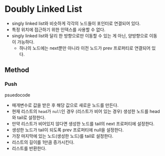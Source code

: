 # Doubly Linked List

- singly linked list와 비슷하게 각각의 노드들이 포인터로 연결되어 있다.
- 특정 위치에 접근하기 위한 인덱스를 사용할 수 없다.
- singly linked list와 달리 한 방향으로만 이동할 수 있는 게 아닌, 양방향으로 이동이 가능하다.
  - 하나의 노드에는 next뿐만 아니라 이전 노드가 prev 프로퍼티로 연결되어 있다.

## Method

### Push

psuedocode

- 매개변수로 값을 받은 후 해당 값으로 새로운 노드를 만든다.
- 현재 리스트의 `head`가 `null`인 경우 (리스트가 비어 있는 경우) 생성한 노드를 head와 tail로 설정한다.
- 만약 리스트가 비어있지 않다면 생성한 노드를 tail의 next 프로퍼티에 설정한다.
- 생성한 노드가 tail이 되도록 prev 프로퍼티에 null을 설정한다.
- 가장 마지막에 있는 노드(생성한 노드)를 tail로 설정한다.
- 리스트의 길이를 1만큼 증가시킨다.
- 리스트를 반환한다.